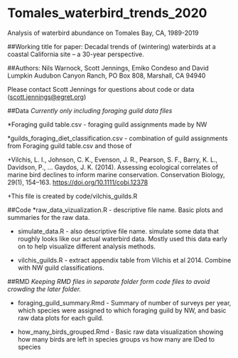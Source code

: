 # Tomales_waterbird_trends_2020
Analysis of waterbird abundance on Tomales Bay, CA, 1989-2019

##Working title for paper:
Decadal trends of (wintering) waterbirds at a coastal California site – a 30-year perspective.

##Authors:
Nils Warnock, Scott Jennings, Emiko Condeso and David Lumpkin
Audubon Canyon Ranch, PO Box 808, Marshall, CA 94940

Please contact Scott Jennings for questions about code or data (scott.jennings@egret.org)


##Data
*Currently only including foraging guild data files*  

*Foraging guild table.csv - foraging guild assignments made by NW  

*guilds_foraging_diet_classification.csv - combination of guild assignments from Foraging guild table.csv and those of   

  +Vilchis, L. I., Johnson, C. K., Evenson, J. R., Pearson, S. F., Barry, K. L., Davidson, P., … Gaydos, J. K. (2014). Assessing ecological correlates of marine bird declines to inform marine conservation. Conservation Biology, 29(1), 154–163. https://doi.org/10.1111/cobi.12378  

  +This file is created by code/vilchis_guilds.R  


##Code
*raw_data_vizualization.R - descriptive file name. Basic plots and summaries for the raw data.  

* simulate_data.R - also descriptive file name. simulate some data that roughly looks like our actual waterbird data. Mostly used this data early on to help visualize different analysis methods.  

* vilchis_guilds.R - extract appendix table from Vilchis et al 2014. Combine with NW guild classifications.  

##RMD
*Keeping RMD files in separate folder form code files to avoid crowding the later folder.*

* foraging_guild_summary.Rmd - Summary of number of surveys per year, which species were assigned to which foraging guild by NW, and basic raw data plots for each guild.  

* how_many_birds_grouped.Rmd - Basic raw data visualization showing how many birds are left in species groups vs  how many are IDed to species

